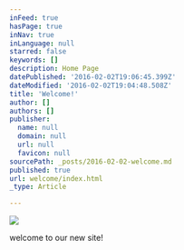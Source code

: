 ```yaml
---
inFeed: true
hasPage: true
inNav: true
inLanguage: null
starred: false
keywords: []
description: Home Page
datePublished: '2016-02-02T19:06:45.399Z'
dateModified: '2016-02-02T19:04:48.508Z'
title: 'Welcome!'
author: []
authors: []
publisher:
  name: null
  domain: null
  url: null
  favicon: null
sourcePath: _posts/2016-02-02-welcome.md
published: true
url: welcome/index.html
_type: Article

---
```

![](https://the-grid-user-content.s3-us-west-2.amazonaws.com/fe391881-aa85-4339-aec5-e828deabfe4a.jpg)

welcome to our new site!